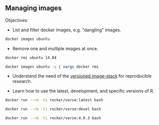 ## Managing images

Objectives:

* List and filter docker images, e.g. "dangling" images.

```bash
docker images ubuntu
```
* Remove one and multiple images at once.

```bash
docker rmi ubuntu 14.04

docker images ubuntu -q | xargs docker rmi
```

* Understand the need of the [versioned
image-stack](https://www.rocker-project.org/images/) for reproducible research.

* Learn how to use the latest, development, and specific versions of R.

```bash
docker run --rm -ti rocker/verse:latest bash

docker run --rm -ti rocker/verse:devel bash

docker run --rm -ti rocker/verse:4.0.3 bash
```

